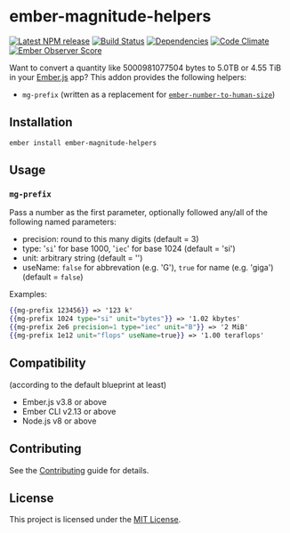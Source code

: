 # ember-magnitude-helpers

[![Latest NPM release](https://img.shields.io/npm/v/ember-magnitude-helpers?style=flat-square)](https://www.npmjs.com/package/ember-magnitude-helpers)
[![Build Status](https://img.shields.io/travis/EmberMN/ember-magnitude-helpers/master?style=flat-square)](https://travis-ci.org/EmberMN/ember-magnitude-helpers)
[![Dependencies](https://img.shields.io/david/dev/EmberMN/ember-magnitude-helpers?style=flat-square)](https://david-dm.org/EmberMN/ember-magnitude-helpers)
[![Code Climate](https://img.shields.io/codeclimate/maintainability/EmberMN/ember-magnitude-helpers?style=flat-square)](https://codeclimate.com/github/EmberMN/ember-magnitude-helpers)
[![Ember Observer Score](https://emberobserver.com/badges/EmberMN/ember-magnitude-helpers.svg)](https://emberobserver.com/addons/ember-magnitude-helpers)

Want to convert a quantity like 5000981077504 bytes to 5.0TB or 4.55 TiB in your [Ember.js](https://emberjs.com) app?
This addon provides the following helpers:

* `mg-prefix` (written as a replacement for [`ember-number-to-human-size`](https://github.com/kellysutton/ember-number-to-human-size))


## Installation

```
ember install ember-magnitude-helpers
```


## Usage

### `mg-prefix`

Pass a number as the first parameter, optionally followed any/all of the following named parameters:

* precision: round to this many digits (default = 3)
* type: '`si`' for base 1000, '`iec`' for base 1024 (default = 'si')
* unit: arbitrary string (default = '')
* useName: `false` for abbrevation (e.g. 'G'), `true` for name (e.g. 'giga') (default = `false`)

Examples:
```hbs
{{mg-prefix 123456}} => '123 k'
{{mg-prefix 1024 type="si" unit="bytes"}} => '1.02 kbytes'
{{mg-prefix 2e6 precision=1 type="iec" unit="B"}} => '2 MiB'
{{mg-prefix 1e12 unit="flops" useName=true}} => '1.00 teraflops'
```


## Compatibility

(according to the default blueprint at least)

* Ember.js v3.8 or above
* Ember CLI v2.13 or above
* Node.js v8 or above


## Contributing

See the [Contributing](CONTRIBUTING.md) guide for details.


## License

This project is licensed under the [MIT License](LICENSE.md).
